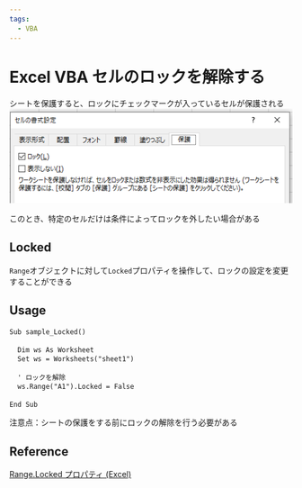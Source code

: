 ```yaml
---
tags:
  - VBA
---
```


 # Excel VBA セルのロックを解除する

シートを保護すると、ロックにチェックマークが入っているセルが保護される<br>
![lock](img/vba_lock.png)

このとき、特定のセルだけは条件によってロックを外したい場合がある

## Locked
`Range`オブジェクトに対して`Locked`プロパティを操作して、ロックの設定を変更することができる

## Usage
```VBScript
Sub sample_Locked()

  Dim ws As Worksheet
  Set ws = Worksheets("sheet1")

  ' ロックを解除
  ws.Range("A1").Locked = False

End Sub
```

注意点：シートの保護をする前にロックの解除を行う必要がある

## Reference
[Range.Locked プロパティ (Excel)](https://docs.microsoft.com/ja-jp/office/vba/api/excel.range.locked)<br>
